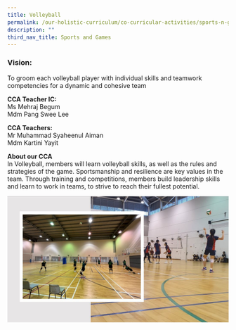 ```yaml
---
title: Volleyball
permalink: /our-holistic-curriculum/co-curricular-activities/sports-n-games/volleyball/
description: ""
third_nav_title: Sports and Games
---
```


### Vision:
To groom each volleyball player with individual skills and teamwork competencies for a dynamic and cohesive team

**CCA Teacher IC:** <br>
Ms Mehraj Begum <br>
Mdm Pang Swee Lee

**CCA Teachers:** <br>
Mr Muhammad Syaheenul Aiman <br>
Mdm Kartini Yayit

**About our CCA** <br>
In Volleyball, members will learn volleyball skills, as well as the rules and strategies of the game. Sportsmanship and resilience are key values in the team. Through training and competitions, members build leadership skills and learn to work in teams, to strive to reach their fullest potential.

![](/images/VB.jpg)
